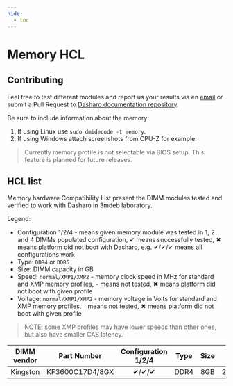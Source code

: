 ```yaml
---
hide:
  - toc
---
```


# Memory HCL

## Contributing

Feel free to test different modules and report us your results via en
[email](mailto:contact@dasharo.com) or submit a Pull Request to
[Dasharo documentation repository](https://github.com/Dasharo/docs).

Be sure to include information about the memory:

1. If using Linux use `sudo dmidecode -t memory`.
2. If using Windows attach screenshots from CPU-Z for example.

> Currently memory profile is not selectable via BIOS setup. This feature is
> planned for future releases.

## HCL list

Memory hardware Compatibility List present the DIMM modules tested and verified
to work with Dasharo in 3mdeb laboratory.

Legend:

* Configuration 1/2/4 - means given memory module was tested in 1, 2 and 4
  DIMMs populated configuration, &#10004; means successfully tested, &#10006;
  means platform did not boot with Dasharo, e.g. &#10004;/&#10004;/&#10004;
  means all configurations work
* Type: `DDR4` or `DDR5`
* Size: DIMM capacity in GB
* Speed: `normal/XMP1/XMP2` - memory clock speed in MHz for standard and XMP
  memory profiles, `-` means not tested, &#10006; means platform did not boot
  with given profile
* Voltage: `normal/XMP1/XMP2` - memory voltage in Volts for standard and XMP
  memory profiles, `-` means not tested, &#10006; means platform did not boot
  with given profile

> NOTE: some XMP profiles may have lower speeds than other ones, but also have
> smaller CAS latency.

| DIMM vendor | Part Number | Configuration 1/2/4 | Type | Size | Speed | Voltage |
|:-----------:|:-----------:|:-------------------:|:----:|:----:|:-----:|:-------:|
| Kingston | KF3600C17D4/8GX | &#10004;/&#10004;/&#10004; | DDR4 | 8GB | 2400MHz/3467MHz/2933MHz | 1.2V/1.35V/1.35V |
